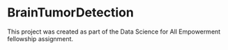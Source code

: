 # BrainTumorDetection
This project was created as part of the Data Science for All Empowerment fellowship assignment. 
